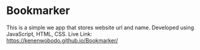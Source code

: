 # Bookmarker

This is a simple we app that stores website url and name. Developed using JavaScript, HTML, CSS.
Live Link: https://kenenwobodo.github.io/Bookmarker/
